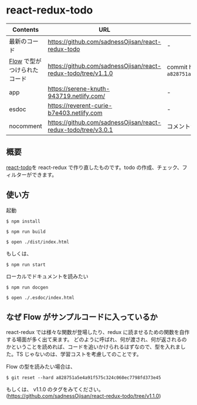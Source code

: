 # react-redux-todo

| Contents                                            | URL                                                           | 備考                                                     |
| --------------------------------------------------- | ------------------------------------------------------------- | -------------------------------------------------------- |
| 最新のコード                                        | https://github.com/sadnessOjisan/react-redux-todo             | -                                                        |
| [Flow](https://flow.org/en/) で型がつけられたコード | https://github.com/sadnessOjisan/react-redux-todo/tree/v1.1.0 | commit hash は`a828751a5e4a91f575c324c060ec7798fd373e45` |
| app                                                 | https://serene-knuth-943719.netlify.com/                      | -                                                        |
| esdoc                                               | https://reverent-curie-b7e403.netlify.com                     | -                                                        |
| nocomment                                           | https://github.com/sadnessOjisan/react-redux-todo/tree/v3.0.1 | コメントが一切ないです。                                 |

## 概要

[react-todo](https://github.com/sadnessOjisan/todo_react)を react-redux で作り直したものです。todo の作成、チェック、フィルターができます。

## 使い方

起動

```
$ npm install

$ npm run build

$ open ./dist/index.html

```

もしくは、

```
$ npm run start
```

ローカルでドキュメントを読みたい

```
$ npm run docgen

$ open ./.esdoc/index.html
```

## なぜ Flow がサンプルコードに入っているか

react-redux では様々な関数が登場したり、redux に読ませるための関数を自作する場面が多く出て来ます。
どのように呼ばれ、何が渡され、何が返されるのかということを読めれば、コードを追いかけられるはずなので、型を入れました。TS じゃないのは、学習コストを考慮してのことです。

Flow の型を読みたい場合は、

```
$ git reset --hard a828751a5e4a91f575c324c060ec7798fd373e45
```

もしくは、 v1.1.0 のタグをみてください。(https://github.com/sadnessOjisan/react-redux-todo/tree/v1.1.0)
